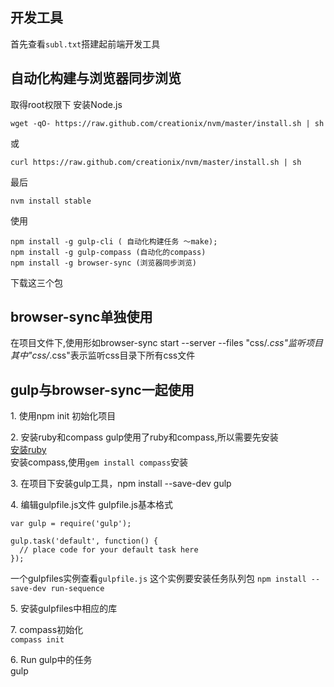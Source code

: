 ## 开发工具
首先查看`subl.txt`搭建起前端开发工具


## 自动化构建与浏览器同步浏览
取得root权限下
安装Node.js
```
wget -qO- https://raw.github.com/creationix/nvm/master/install.sh | sh 
```
或
```
curl https://raw.github.com/creationix/nvm/master/install.sh | sh
```
最后
```
nvm install stable
```

使用
```
npm install -g gulp-cli ( 自动化构建任务 ～make); 
npm install -g gulp-compass (自动化的compass)
npm install -g browser-sync (浏览器同步浏览)
```
下载这三个包
                       

## browser-sync单独使用

在项目文件下,使用形如browser-sync start --server --files "css/*.css"监听项目
其中"css/*.css"表示监听css目录下所有css文件



## gulp与browser-sync一起使用

1\. 使用npm init 初始化项目

2\. 安装ruby和compass
gulp使用了ruby和compass,所以需要先安装    
[安装ruby](https://github.com/HiKumho/blog/issues/44)     
安装compass,使用`gem install compass`安装   

3\. 在项目下安装gulp工具，npm install --save-dev gulp

4\. 编辑gulpfile.js文件
gulpfile.js基本格式
```
var gulp = require('gulp');

gulp.task('default', function() {
  // place code for your default task here
});
```

一个gulpfiles实例查看`gulpfile.js`
这个实例要安装任务队列包
`npm install --save-dev run-sequence`

5\. 安装gulpfiles中相应的库

7\. compass初始化     
`compass init`

6\. Run gulp中的任务    
gulp <taskname>








